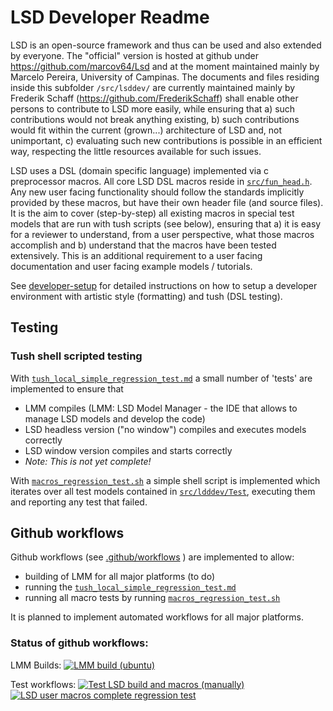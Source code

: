 # LSD Developer Readme

LSD is an open-source framework and thus can be used and also extended by everyone. The "official" version is hosted at github under https://github.com/marcov64/Lsd and at the moment maintained mainly by Marcelo Pereira, University of Campinas. The documents and files residing inside this subfolder `/src/lsddev/` are currently maintained mainly by Frederik Schaff (https://github.com/FrederikSchaff) shall enable other persons to contribute to LSD more easily, while ensuring that a) such contributions would not break anything existing, b) such contributions would fit within the current (grown...) architecture of LSD and, not unimportant, c) evaluating such new contributions is possible in an efficient way, respecting the little resources available for such issues.

LSD uses a DSL (domain specific language) implemented via c preprocessor macros. All core LSD DSL macros reside in [`src/fun_head.h`](../fun_head.h). Any new user facing functionality should follow the standards implicitly provided by these macros, but have their own header file (and source files). It is the aim to cover (step-by-step) all existing macros in special test models that are run with tush scripts (see below), ensuring that a) it is easy for a reviewer to understand, from a user perspective, what those macros accomplish and b) understand that the macros have been tested extensively. This is an additional requirement to a user facing documentation and user facing example models / tutorials.

See [developer-setup](developer-setup.md) for detailed instructions on how to setup a developer environment with artistic style (formatting) and tush (DSL testing).

## Testing

### Tush shell scripted testing
With [`tush_local_simple_regression_test.md`](tush_local_simple_regression_test.md) a small number of 'tests' are implemented to ensure that
- LMM compiles (LMM: LSD Model Manager - the IDE that allows to manage LSD models and develop the code)
- LSD headless version ("no window") compiles and executes models correctly
- LSD window version compiles and starts correctly
- *Note: This is not yet complete!*

With [`macros_regression_test.sh`](macros_regression_test.sh) a simple shell script is implemented which iterates over all test models contained in [`src/ldddev/Test`](Test/), executing them and reporting any test that failed.


## Github workflows
Github workflows (see [.github/workflows](../../.github/workflows/) ) are implemented to allow:
- building of LMM for all major platforms (to do)
- running the [`tush_local_simple_regression_test.md`](tush_local_simple_regression_test.md)
- running all macro tests by running [`macros_regression_test.sh`](macros_regression_test.sh)

It is planned to implement automated workflows for all major platforms.

### Status of github workflows:

LMM Builds:
[![LMM build (ubuntu)](https://github.com/FrederikSchaff/Lsd/actions/workflows/LMM_build_ubuntu.yml/badge.svg)](https://github.com/FrederikSchaff/Lsd/actions/workflows/LMM_build_ubuntu.yml) 

Test workflows:
[![Test LSD build and macros (manually)](https://github.com/FrederikSchaff/Lsd/actions/workflows/manual-full-test.yml/badge.svg)](https://github.com/FrederikSchaff/Lsd/actions/workflows/manual-full-test.yml) [![LSD user macros complete regression test](https://github.com/FrederikSchaff/Lsd/actions/workflows/complete_user_macro_regression.yml/badge.svg)](https://github.com/FrederikSchaff/Lsd/actions/workflows/complete_user_macro_regression.yml)
